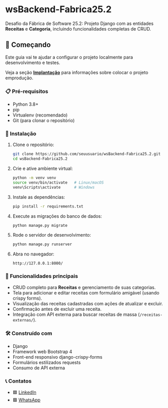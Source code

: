 # wsBackend-Fabrica25.2

Desafio da Fábrica de Software 25.2: Projeto Django com as entidades **Receitas** e **Categoria**, incluindo funcionalidades completas de CRUD.

## 🚀 Começando

Este guia vai te ajudar a configurar o projeto localmente para desenvolvimento e testes.

Veja a seção **[Implantação](#-implantação)** para informações sobre colocar o projeto emprodução.

### 📋 Pré-requisitos

- Python 3.8+  
- pip  
- Virtualenv (recomendado)  
- Git (para clonar o repositório)  

### 🔧 Instalação

1. Clone o repositório:
    ```bash
    git clone https://github.com/seuusuario/wsBackend-Fabrica25.2.git
    cd wsBackend-Fabrica25.2
    ```

2. Crie e ative ambiente virtual:
    ```bash
    python -m venv venv
    source venv/bin/activate   # Linux/macOS
    venv\Scripts\activate      # Windows
    ```

3. Instale as dependências:
    ```bash
    pip install -r requirements.txt
    ```

4. Execute as migrações do banco de dados:
    ```bash
    python manage.py migrate
    ```

6. Rode o servidor de desenvolvimento:
    ```bash
    python manage.py runserver
    ```

7. Abra no navegador:
    ```
    http://127.0.0.1:8000/
    ```

### 🎉 Funcionalidades principais

- CRUD completo para **Receitas** e gerenciamento de suas categorias.  
- Tela para adicionar e editar receitas com formulário amigável (usando crispy forms).  
- Visualização das receitas cadastradas com ações de atualizar e excluir.  
- Confirmação antes de excluir uma receita.  
- Integração com API externa para buscar receitas de massa (`/receitas-externas/`).


### 🛠️ Construído com
 - Django
 - Framework web
Bootstrap 4
 - Front-end responsivo
django-crispy-forms
 - Formulários estilizados
requests
 - Consumo de API externa

### 📞 Contatos
- 🟦 [LinkedIn](https://www.linkedin.com/in/thiago-de-barros-c-rocha-9b846a296/)
- 🟩 [WhatsApp](wa.me/5583996994604)
